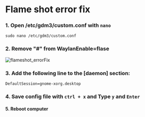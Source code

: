 # Flame shot error fix


### 1. Open /etc/gdm3/custom.conf with `nano`

`sudo nano /etc/gdm3/custom.conf`

### 2. Remove "#" from WaylanEnable=flase

![flameshot_errorFix](../photo/flameFix.png)

### 3. Add the following line to the [daemon] section:

```
DefaultSession=gnome-xorg.desktop
```
### 4. Save config file with `ctrl + x` and Type `y` and `Enter`

#### 5. Reboot computer









